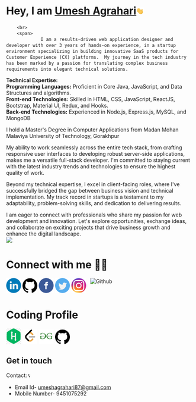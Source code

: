 <h1>Hey, I am <a href="https://www.linkedin.com/in/uka151/">Umesh Agrahari</a><img src="https://raw.githubusercontent.com/ABSphreak/ABSphreak/master/gifs/Hi.gif" width="4%"></h1>
        
        <br>
        <span>
                 I am a results-driven web application designer and developer with over 3 years of hands-on experience, in a startup environment specializing in building innovative SaaS products for Customer Experience (CX) platforms.  My journey in the tech industry has been marked by a passion for translating complex business requirements into elegant technical solutions.

<b>Technical Expertise:</b><br>
<b>Programming Languages:</b> Proficient in Core Java, JavaScript, and Data Structures and algorithms.
<br><b>Front-end Technologies:</b> Skilled in HTML, CSS, JavaScript, ReactJS, Bootstrap, Material UI, Redux, and Hooks.
<br><b>Back-end Technologies:</b> Experienced in Node.js, Express.js, MySQL, and MongoDB

I hold a Master's Degree in Computer Applications from Madan Mohan Malaviya University of Technology, Gorakhpur

My ability to work seamlessly across the entire tech stack, from crafting responsive user interfaces to developing robust server-side applications, makes me a versatile full-stack developer. I'm committed to staying current with the latest industry trends and technologies to ensure the highest quality of work.

Beyond my technical expertise, I excel in client-facing roles, where I've successfully bridged the gap between business vision and technical implementation. My track record in startups is a testament to my adaptability, problem-solving skills, and dedication to delivering results.

I am eager to connect with professionals who share my passion for web development and innovation. Let's explore opportunities, exchange ideas, and collaborate on exciting projects that drive business growth and enhance the digital landscape.
        </span>
        <br>
        <a href="https://github.com/uka151/">
            <img src="https://komarev.com/ghpvc/?username=uka151">
        </a>
        <h1>Connect with me 🤝🏻</h1>
        <img width="55%" align="right" alt="Github" src="https://raw.githubusercontent.com/onimur/.github/master/.resources/git-header.svg" />
<a href="https://www.linkedin.com/in/uka151/"><img src="logo/linkedin.png" width="40" /></a>
<a href="https://github.com/uka151"><img src="logo/github-logo.png" width="40" /></a>
<a href="https://www.facebook.com/umesh.agrahari.1"><img src="logo/facebook.png" width="40" /></a>
<a href="https://twitter.com/AgrahariUmesh"><img src="logo/twitter.png" width="40" /></a>
<a href="https://www.instagram.com/umesh_agrhari/?hl=en"><img src="logo/instagram.png" width="40" /></a>
<br> 
 <h1>Coding Profile</h1>
 <a href="https://www.hackerrank.com/umeshagrahari87"><img src="logo/hackerrank.jpeg" width="40"></a>
 <a href="https://leetcode.com/uka151/"><img src="logo/leetcode.png" width="40"></a>
 <a href="https://auth.geeksforgeeks.org/user/uka151/practice/"><img src="logo/gfg.png" width="40"></a>
 <a href="www.github.com/uka151"><img src="logo/github-logo.png" width="40"></a>

 <h2>Get in touch </h2>
  <summary>Contact: 📞</summary>
  <ul>
  <li>Email Id- <a href="mailto: thecodebugged@gmail.com">umeshagrahari87@gmail.com</a>
   <li>Mobile Number- 9451075292</li> </li>
  <ul>
   
<br>
  
